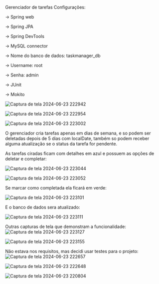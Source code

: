 Gerenciador de tarefas
Configurações:

-> Spring web

-> Spring JPA

-> Spring DevTools

-> MySQL connector

  -> Nome do banco de dados: taskmanager_db

  -> Username: root
  
  -> Senha: admin
  
-> JUnit

-> Mokito

![Captura de tela 2024-06-23 222942](https://github.com/VictorSilvaCamargo/TaskManagementSystem/assets/107776635/8355fc20-bb93-4294-a0ca-f2eba983fed4)


![Captura de tela 2024-06-23 222954](https://github.com/VictorSilvaCamargo/TaskManagementSystem/assets/107776635/f18161aa-9372-4c6d-a202-c7d49a8cda98)

![Captura de tela 2024-06-23 223002](https://github.com/VictorSilvaCamargo/TaskManagementSystem/assets/107776635/f0a2230a-daba-4873-b4af-6b4127fa2f8c)


O gerenciador cria tarefas apenas em dias de semana, e so podem ser deletadas depois de 5 dias com localDate, também so podem receber alguma atualização se o status da tarefa for pendente.

As tarefas ciradas ficam com detalhes em azul e possuem as opções de deletar e completar:

![Captura de tela 2024-06-23 223044](https://github.com/VictorSilvaCamargo/TaskManagementSystem/assets/107776635/0563d685-99c7-436d-8744-1384b8e2c280)

![Captura de tela 2024-06-23 223052](https://github.com/VictorSilvaCamargo/TaskManagementSystem/assets/107776635/756f1bb3-7adf-4488-9bee-26827ea24142)

Se marcar como completada ela ficará em verde:

![Captura de tela 2024-06-23 223101](https://github.com/VictorSilvaCamargo/TaskManagementSystem/assets/107776635/85ca6b8d-92b1-483a-b4bb-88a1610194e8)

E o banco de dados sera atualizado:

![Captura de tela 2024-06-23 223111](https://github.com/VictorSilvaCamargo/TaskManagementSystem/assets/107776635/136e525e-1295-4e9c-acbc-ce3684e128c9)

Outras capturas de tela que demonstram a funcionalidade:
![Captura de tela 2024-06-23 223127](https://github.com/VictorSilvaCamargo/TaskManagementSystem/assets/107776635/04d6dfd4-91a0-4753-8b71-45dac1159f15)

![Captura de tela 2024-06-23 223155](https://github.com/VictorSilvaCamargo/TaskManagementSystem/assets/107776635/ffd489b3-4de5-4a93-9b4b-9d0e99517167)

Não estava nos requisitos, mas decidi usar testes para o projeto:
![Captura de tela 2024-06-23 222657](https://github.com/VictorSilvaCamargo/TaskManagementSystem/assets/107776635/a8a9d752-0258-4be8-9690-a83177125961)

![Captura de tela 2024-06-23 222648](https://github.com/VictorSilvaCamargo/TaskManagementSystem/assets/107776635/4588cf2b-7914-45a1-a2b6-ea147127bfb2)

![Captura de tela 2024-06-23 220804](https://github.com/VictorSilvaCamargo/TaskManagementSystem/assets/107776635/fae05357-75ff-4d16-813a-847836408b81)
